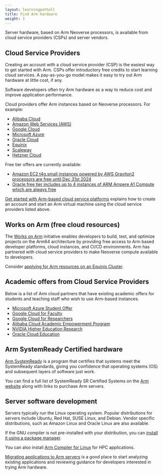 ```yaml
---
layout: learningpathall
title: Find Arm hardware
weight: 3
---
```

Server hardware, based on Arm Neoverse processors, is available from cloud service providers (CSPs) and server vendors. 

## Cloud Service Providers 

Creating an account with a cloud service provider (CSP) is the easiest way to get started with Arm. CSPs offer introductory free credits to start learning cloud services. A pay-as-you-go model makes it easy to try out Arm hardware at little cost, if any. 

Software developers often try Arm hardware as a way to reduce cost and improve application performance.

Cloud providers offer Arm instances based on Neoverse processors. For example:
- [Alibaba Cloud](https://www.alibabacloud.com/product/ecs/g8m)
- [Amazon Web Services (AWS)](https://aws.amazon.com/ec2/graviton/)
- [Google Cloud](https://cloud.google.com/compute/docs/instances/arm-on-compute)
- [Microsoft Azure](https://azure.microsoft.com/en-us/blog/azure-virtual-machines-with-ampere-altra-arm-based-processors-generally-available/)
- [Oracle Cloud](https://www.oracle.com/cloud/compute/arm/)
- [Equinix](https://deploy.equinix.com/product/servers/c3-large-arm64/)
- [Scaleway](https://www.scaleway.com/en/cost-optimized-instances-based-on-arm/)
- [Hetzner Cloud](https://www.hetzner.com/news/arm64-cloud)

Free tier offers are currently available:
- [Amazon EC2 t4g.small instances powered by AWS Graviton2 processors are free until Dec 31st 2024](https://aws.amazon.com/ec2/instance-types/t4/)
- [Oracle free tier includes up to 4 instances of ARM Ampere A1 Compute which are always free](https://www.oracle.com/cloud/free/)

[Get started with Arm-based cloud service platforms](/learning-paths/servers-and-cloud-computing/csp/) explains how to create an account and start an Arm virtual machine using the cloud service providers listed above.

## Works on Arm (free cloud resources)

The [Works on Arm](https://www.arm.com/markets/computing-infrastructure/works-on-arm) initiative enables developers to build, test, and optimize projects on the Arm64 architecture by providing free access to Arm based developer platforms, cloud instances, and CI/CD environments. Arm has partnered with cloud service providers to make Neoverse compute available to developers.

Consider [applying for Arm resources on an Equinix Cluster](https://github.com/WorksOnArm/equinix-metal-arm64-cluster).

## Academic offers from Cloud Service Providers

Below is a list of Arm cloud partners that have existing academic offers for students and teaching staff who wish to use Arm-based instances. 

- [Microsoft Azure Student Offer](https://azure.microsoft.com/en-us/free/students)
- [Google Cloud for Faculty](https://cloud.google.com/edu/faculty?hl=en)
- [Google Cloud for Researchers](https://cloud.google.com/edu/researchers?hl=en)
- [Alibaba Cloud Academic Empowerment Program](https://edu.alibabacloud.com/campus/index?spm=a3c0i.11593861.4363105600.24.6d326d84ZWObih)
- [NVIDIA Higher Education Research](https://www.nvidia.com/en-gb/industries/higher-education-research/academic-grant-program/)
- [Oracle Cloud Education](https://www.oracle.com/uk/government/education/)

##  Arm SystemReady Certified hardware

[Arm SystemReady](https://www.arm.com/architecture/system-architectures/systemready-certification-program) is a program that certifies that systems meet the SystemReady standards, giving you confidence that operating systems (OS) and subsequent layers of software just work.

You can find a full list of SystemReady SR Certified Systems on the [Arm website](https://www.arm.com/architecture/system-architectures/systemready-certification-program/sr) along with links to purchase Arm servers.

## Server software development

Servers typically run the Linux operating system. Popular distributions for servers include Ubuntu, Red Hat, SUSE Linux, and Debian. Vendor specific distributions, such as Amazon Linux and Oracle Linux are also available.

If the GNU compiler is not pre-installed with your distribution, you can [install it using a package manager](/install-guides/gcc/native/).

You can also install [Arm Compiler for Linux](/install-guides/acfl/) for HPC applications.

[Migrating applications to Arm servers](/learning-paths/servers-and-cloud-computing/migration/) is a good place to start analyzing existing applications and reviewing guidance for developers interested in trying Arm hardware. 
